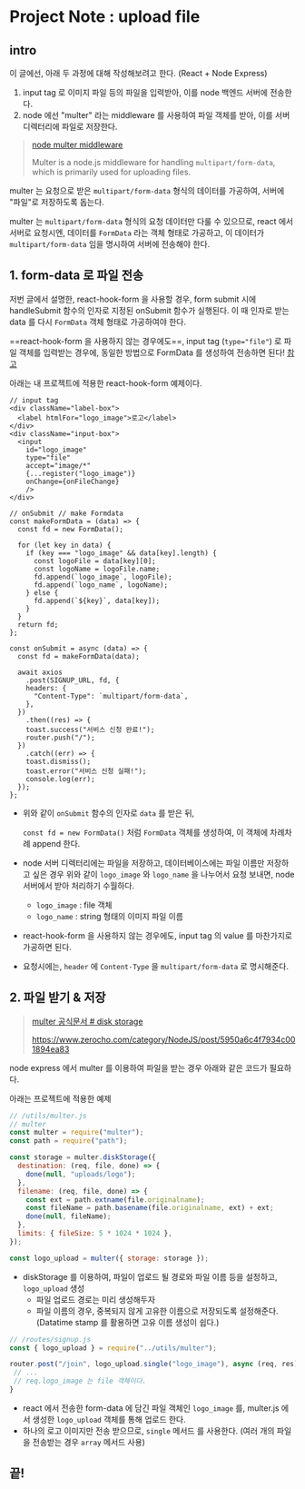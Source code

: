 # Project Note : upload file 

## intro 

이 글에선, 아래 두 과정에 대해 작성해보려고 한다. (React + Node Express)

1. input tag 로 이미지 파일 등의 파일을 입력받아, 이를 node 백엔드 서버에 전송한다. 
2. node 에선 "multer" 라는 middleware 를 사용하여 파일 객체를 받아, 이를 서버 디렉터리에 파일로 저장한다.

> [node multer middleware](http://expressjs.com/en/resources/middleware/multer.html)
>
> Multer is a node.js middleware for handling `multipart/form-data`, which is primarily used for uploading files.

multer 는 요청으로 받은  `multipart/form-data` 형식의 데이터를 가공하여, 서버에 "파일"로 저장하도록 돕는다. 

multer 는 `multipart/form-data` 형식의 요청 데이터만 다룰 수 있으므로, react 에서 서버로 요청시엔, 데이터를 `FormData` 라는 객체 형태로 가공하고, 이 데이터가 `multipart/form-data` 임을 명시하여 서버에 전송해야 한다.

## 1. form-data 로 파일 전송

저번 글에서 설명한, react-hook-form 을 사용할 경우,  form submit 시에 handleSubmit 함수의 인자로 지정된 onSubmit 함수가 실행된다. 이 때 인자로 받는 data 를 다시 `FormData` 객체 형태로 가공하여야 한다. 

==react-hook-form 을 사용하지 않는 경우에도==, input tag (`type="file"`) 로 파일 객체를 입력받는 경우에,  동일한 방법으로 FormData 를 생성하여 전송하면 된다! [참고](https://www.pluralsight.com/guides/how-to-use-a-simple-form-submit-with-files-in-react)

아래는 내 프로젝트에 적용한 react-hook-form 예제이다. 

```react
// input tag 
<div className="label-box">
  <label htmlFor="logo_image">로고</label>
</div>
<div className="input-box">
  <input
    id="logo_image"
    type="file"
    accept="image/*"
    {...register("logo_image")}
    onChange={onFileChange}
    />
</div>
```

```react
// onSubmit // make Formdata 
const makeFormData = (data) => {
  const fd = new FormData();

  for (let key in data) {
    if (key === "logo_image" && data[key].length) {
      const logoFile = data[key][0];
      const logoName = logoFile.name;
      fd.append(`logo_image`, logoFile);
      fd.append(`logo_name`, logoName);
    } else {
      fd.append(`${key}`, data[key]);
    }
  }
  return fd;
};

const onSubmit = async (data) => {
  const fd = makeFormData(data);

  await axios
    .post(SIGNUP_URL, fd, {
    headers: {
      "Content-Type": `multipart/form-data`,
    },
  })
    .then((res) => {
    toast.success("서비스 신청 완료!");
    router.push("/");
  })
    .catch((err) => {
    toast.dismiss();
    toast.error("서비스 신청 실패!");
    console.log(err);
  });
};
```

- 위와 같이 `onSubmit` 함수의 인자로 `data` 를 받은 뒤, 

  `const fd = new FormData()` 처럼 `FormData` 객체를 생성하여, 이 객체에 차례차례 append 한다. 

- node 서버 디렉터리에는 파일을 저장하고, 데이터베이스에는 파일 이름만 저장하고 싶은 경우 위와 같이 `logo_image` 와 `logo_name` 을 나누어서 요청 보내면, node 서버에서 받아 처리하기 수월하다. 
  - `logo_image` : file 객체 
  - `logo_name` : string 형태의 이미지 파일 이름

- react-hook-form 을 사용하지 않는 경우에도, input tag 의 value 를 마찬가지로 가공하면 된다. 
- 요청시에는, `header` 에 `Content-Type` 을 `multipart/form-data` 로 명시해준다. 

## 2. 파일 받기 & 저장

>[multer 공식문서 # disk storage](https://github.com/expressjs/multer/blob/master/doc/README-ko.md#diskstorage)
>
>https://www.zerocho.com/category/NodeJS/post/5950a6c4f7934c001894ea83

node express 에서 multer 를 이용하여 파일을 받는 경우 아래와 같은 코드가 필요하다. 

아래는 프로젝트에 적용한 예제

```javascript
// /utils/multer.js
// multer
const multer = require("multer");
const path = require("path");

const storage = multer.diskStorage({
  destination: (req, file, done) => {
    done(null, "uploads/logo");
  },
  filename: (req, file, done) => {
    const ext = path.extname(file.originalname);
    const fileName = path.basename(file.originalname, ext) + ext;
    done(null, fileName);
  },
  limits: { fileSize: 5 * 1024 * 1024 },
});

const logo_upload = multer({ storage: storage });
```

- diskStorage 를 이용하여, 파일이 업로드 될 경로와 파일 이름 등을 설정하고, `logo_upload` 생성
  - 파일 업로드 경로는 미리 생성해두자
  - 파일 이름의 경우, 중복되지 않게 고유한 이름으로 저장되도록 설정해준다. (Datatime stamp 를 활용하면 고유 이름 생성이 쉽다.)

```javascript
// /routes/signup.js
const { logo_upload } = require("../utils/multer");

router.post("/join", logo_upload.single("logo_image"), async (req, res) => {
 // ...
 // req.logo_image 는 file 객체이다.
}
```

- react 에서 전송한 form-data 에 담긴 파일 객체인 `logo_image` 를,  multer.js 에서 생성한 `logo_upload` 객체를 통해 업로드 한다. 
- 하나의 로고 이미지만 전송 받으므로, `single` 메서드 를 사용한다. (여러 개의 파일을 전송받는 경우 `array` 메서드 사용)

## 끝!









